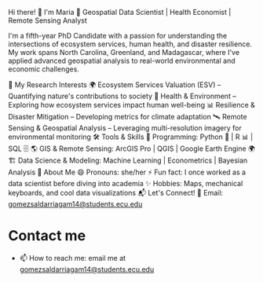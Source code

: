 Hi there! 👋 I'm Maria
🚀 Geospatial Data Scientist | Health Economist | Remote Sensing Analyst

I'm a fifth-year PhD Candidate with a passion for understanding the intersections of ecosystem services, human health, and disaster resilience. My work spans North Carolina, Greenland, and Madagascar, where I've applied advanced geospatial analysis to real-world environmental and economic challenges.

🔬 My Research Interests
🌍 Ecosystem Services Valuation (ESV) – Quantifying nature's contributions to society
🏥 Health & Environment – Exploring how ecosystem services impact human well-being
📊 Resilience & Disaster Mitigation – Developing metrics for climate adaptation
🛰️ Remote Sensing & Geospatial Analysis – Leveraging multi-resolution imagery for environmental monitoring
🛠️ Tools & Skills
📌 Programming: Python 🐍 | R 📊 | SQL 🗄️
🌎 GIS & Remote Sensing: ArcGIS Pro | QGIS | Google Earth Engine 🌍
🏗️ Data Science & Modeling: Machine Learning | Econometrics | Bayesian Analysis
🎯 About Me
😄 Pronouns: she/her
⚡ Fun fact: I once worked as a data scientist before diving into academia
✨ Hobbies: Maps, mechanical keyboards, and cool data visualizations
📬 Let's Connect!
📧 Email: gomezsaldarriagam14@students.ecu.edu

# Contact me
- 📫 How to reach me: email me at gomezsaldarriagam14@students.ecu.edu

<!--


-->
